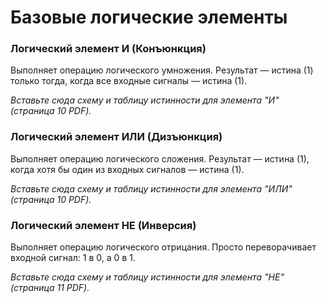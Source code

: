 # Базовые логические элементы

### Логический элемент И (Конъюнкция)
Выполняет операцию логического умножения. Результат — истина (1) только тогда, когда все входные сигналы — истина (1).

*Вставьте сюда схему и таблицу истинности для элемента "И" (страница 10 PDF).*

### Логический элемент ИЛИ (Дизъюнкция)
Выполняет операцию логического сложения. Результат — истина (1), когда хотя бы один из входных сигналов — истина (1).

*Вставьте сюда схему и таблицу истинности для элемента "ИЛИ" (страница 10 PDF).*

### Логический элемент НЕ (Инверсия)
Выполняет операцию логического отрицания. Просто переворачивает входной сигнал: 1 в 0, а 0 в 1.

*Вставьте сюда схему и таблицу истинности для элемента "НЕ" (страница 11 PDF).*
